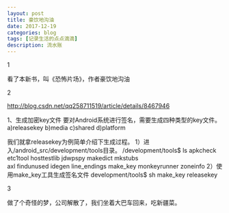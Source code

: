 ```yaml
---
layout: post
title: 豪饮地沟油
date: 2017-12-19
categories: blog
tags: [记录生活的点点滴滴]
description: 流水账
---
```


1 

看了本新书，叫《恐怖片场》，作者豪饮地沟油

2

http://blog.csdn.net/qq258711519/article/details/8467946

1、生成加密key文件
要对Android系统进行签名，需要生成四种类型的key文件。
a)releasekey
b)media
c)shared
d)platform
 
我们就拿releasekey为例简单介绍下生成过程。
1）进入/android_src/development/tools目录。
/development/tools$ ls
apkcheck  etc1tool    hosttestlib  jdwpspy       makedict         mkstubs       
axl       findunused  idegen       line_endings  make_key    monkeyrunner    zoneinfo
2）使用make_key工具生成签名文件
development/tools$ sh make_key releasekey

3

做了个奇怪的梦，公司解散了，我们坐着大巴车回来，吃新疆菜。



